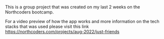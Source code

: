 This is a group project that was created on my last 2 weeks on the Northcoders bootcamp.

For a video preview of how the app works and more information on the tech stacks that was used please visit this link https://northcoders.com/projects/aug-2022/just-friends
